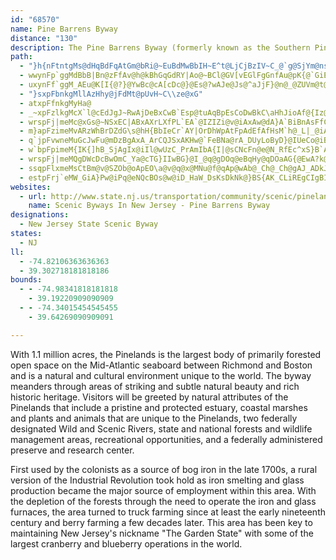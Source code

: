 ```yaml
---
id: "68570"
name: Pine Barrens Byway
distance: "130"
description: The Pine Barrens Byway (formerly known as the Southern Pinelands Natural Heritage Trail) meanders through areas of striking and subtle natural beauty and rich historic heritage.
path:
  - "}h{nFtntgMs@dHqBdFqAtGm@bRi@~EuBdMwBbIH~E^t@LjCjBzIV~C_@`g@SjYm@nsBOfn@Qpq@gAtrDaAhm@oJ`m@aEzVg@xCSz@{Jto@y[fsBSlCs@lF^tNfLreBLjAz@n@Pt@c@~Ii@tLhMn@pCKvBaApJgD~VaJp@OfCwBnEqFrCsDdBwCpAiAv@gAz@oA|FcFzGeEfm@{^z[iSjNwHnCcB~GeBbGQ`Gf@dHzBza@dTnHtDjJ|FfHtAxm@dErZxBlo@dClGGvGc@`CeAtF}EdPuL`AStDsCf@S`Am@`H{BnFiAlGoBfGeCxZsIrDo@lRsEfG{AlC}@hGqAlF}AdCaAlHcFrLiN|B{Dh@qCZ}DiAoQw@uIuCmZiBwH?i@aH}QqAeFSeBk@kDkDaWGiAGyBP{Fr@{Dh@_CvAgHhAqGd@}EXaEPoAF{AzAqc@VaGXgKbAgY^qEb@oAj@oAtAcCbCcEpB{Cv@aAlB_BdPgFfAm@r@e@zA{AhAwA~CyEJUh@}@fAcCzByH|E}O`DyKpB_HrEqQfAmDXcBLcBB{ACoAQsBcAcIoEu[gGo_@OsAy@}I{Bmf@AiGvFaQhY{o@pQkd@dJaWbBcDhAkAh@kBf@uFt@eZhBcSbA}GL{BLKj@kHDuB?oOPsCbB{FrBgF{BeIC{@QM}AyDAuBQEiEmPWM_@oC{C{LKC?mAWWwAoE}GqW{AsFkAwEiG{TcFwRwAeGw@oEcAyEYiBqCwMw@qEy@{DWq@k@cAqCqDo@iAo@aBaC{FuEiLkAaDi@oAoAeCm@}@}@eAaBoA}@g@mAg@sBe@uDg@eLsB}JsBoPsDkCg@qDy@kAQwAa@}Ak@oAu@sAtCwBlFk@nAwCpFsN|Ya@x@eLbV{GvNgIvPeKbTeKxS{Spc@{FnL}B|EcCbFuCnEuBpEx\\x[w_@|x@uCdFOz@a@`@yBrFeI`PaSrb@UpAWFgEjJwDtHwDf@g@n@}FnLa@Pg@`BiLvVe@zBe@l@In@uNpZkFtHuH~GuGdF}GpGQ?kIzGiGtFYDMf@}DjDs@gA_DsCkSiSeQ{PqOoNa@ES{@}DkFePeXuFwJa@Qc@yAsOuWkP{YkCwDQkA{@c@_Zwg@WoAgAe@cBmBO{@mg@k{@q@E"
  - wwynFp`ggMdBbB|Bn@zFfAv@h@kBhGqGdRY|Ao@~BCl@GV[vEGlFgGnfAu@pK{@`GiEnMKdAWDcPf`@uArFmCtO[jDYjM?z}Be@vOw@|GaAf_@
  - uxynFf`ggM_AEu@K[I{@?}@YwBc@cA[cDc@}@Es@?wAJe@Js@^aJjF}@n@_@ZUVm@t@o@z@cGlJqJdNmCjDgBnC}DlFa@n@mCrDqAdBeBhB}DtESZ_CdC{DpE}@~@sAfAiClCmAP_GjBINiU`HeQ`G_@?cBv@{@?yCnAUj@{ADo@Fyi@eW_@GSa@wGcCUa@q_@mP{g@wUkIiD[]o@Yq@QgJqEsGuCqIeDiDUqx@|AiAXoOrEGPwCt@aAb@sHbC_B\_@VyHa@KW_`@kEoSeCcv@wIsBg@uEaCcAuCmKuO_@qAaDcJ{IqFwIaF{LkHkt@c[oG?kIv@mOzCwe@tNeHpBeDRyA_@s@c@yIeDkIiD_FwAoOmM{JcP}@cA_E_EmFmA{\u@oEOyCMmRi@yBAsHj@{Hf@uIDqNGyA@_BQc@S}GyEcBfSwA|KQ~BErCF`BLzA\|Cs@bBw@nAg@Zo@XqQfFaRpFkn@hReCz@gSnFyElC{\v[iB~BcEtEI\q@PmLpNCn@o@NoFrG{C`Dg@~@[BKn@cXvZeO|Pqa@rg@Oh@e@JsBfCs@h@wAZkDbAoDn@aKhCcG~AqARq@Ze@Hc@RuBh@iGlBiFq@_Be@cE_@q@P_BlAsD~BmB|@{@j@oAp@k@j@q@PeDFcBQ_Aa@[]qBiBu@w@u@{@m@_AaAk@gBq@sCoDuBsBkCsCmA}AWKa@o@cAeAoCkFcBOgf@rS{PvH_D|AsIpHcChBsQjOy\~MqkA}@aWWkASeAu@qA{AwGgJmL}F}PeEgVjAkgAcPaNmB
  - "}sxpFbnkgMllAzHhy@jFdMt@pUvH~C\\ze@xG"
  - atxpFfnkgMyHa@
  - _~xpFzlkgMcX`l@cEdJgJ~RwAjDeBxCwB`Esp@tuAqBpEsCoDwBkC\aHhJioAf@{Iz@iJhAkOLeCX{CZyD@mAR_B`@oBViBf@iB`@qBp@gCX}AH{A?eCoBaNjBgB|AmAsNikA{BmQiCoTgCwSm@sDiCsWy@{Ae[mf@q@_CyA_G|Dov@rHmP~@wXzHqhCT}GVwCrGig@|Ku}@bA{KAqA
  - wrspFj|meMc@xGs@~NSxEC|ABxAXrLXfPL`EA`@IZIZi@v@iAxAw@dA}A`BiBnAsFfC{@n@{@r@w@hAaB|AwHvFgBhAiOtKcFjE_Ap@sZpNeKlF_J|EoDhBaBz@c@RqCvAq@XYTy@`@o@j@[\i@|@aErIi@pAeBlDoBnC_BpBQNMPqBfC]l@wAnCm@zAGVALE`@DnAHr@pB`HzDfNfAlE|@dEVzBhAhPXlEN|Aj@`JbApMdCxc@vAbRZbG?|@IxBUzBWfDGb@_BhRGn@qAjPaBdRyG~z@o@tFwAlHs@nFYzD?xAHrA\tBxF|W~CjNb@vC@f@?rBIhE_@xVcApm@UxNEfDKhGAhBOdG?r@YzROrIK`HGvDQhE{@lKKn@q@tIe@zEiCbZs@xNInAGh@Kb@a@hAu@fBcDnIm@rAeBlE_FtMcAzBQl@uFxNk@tAqAlDcA|BsEtLe@tAgDzI{DzJyEpL_@jAYjAG`@?jA@d@PhAv@vEd@lDX`G^tENrA^xBx@vDVbA`@`BF|@AbAMdA]hB}@xDoA~FYxAaAhEk@vCaAnEi@jCQj@Mr@iAfF}@nDw@|BQ`@aAxAo@n@kAbAUVmA`As@p@y@p@yArA_@VuHbH}CjCgJhIkZvWo@r@c@r@e@bAi@jBOx@Ez@GlCOp^AdBFhABd@N|@^xAv@pBxCzGlAfEdBdI~a@haB
  - m}apFzimeMvARzWhBrDZdG\s@hH{BbIeCr`AY|OrDhWpAtFpAdEfAfHsM`h@_L|_@iAr@eJ`NgGjLgCdG{@~BcBhC}BdDs@b@uH|H{A|Bo@rCMnA{@`G_@nA}@|H{B`PsAlKeDxTIRGx@oA|Ie@`DoGfd@eChOaAzEGdA}Fp^_BnEc]f_AwIfUOp@UXaIzT}Otb@i@JK`AyAlFkDnJmAnGuEt_@Qr@aEf[sAtJm@nC}@nI_XjnBcLfx@_InVsHtXkBlGgDbMaL`a@iCpJWnAyDvMs@lB{@tCs@~ByOcRwC{DmNuRCUYQuFoH[GSo@iI{IkHyIqCgDGi@i@QsGuI}M_PqSaXaBgBgAsDaAiGqDwTaf@gl@Qo@e@KcHqIc@QeOpB_A?CPmDl@aEjB_BVQl@gJjEg]xU}GzC_L|BwBr@q@n@{@VqAbDoA`HuAfESXm@lDoBfIOlCjA~KHdDi@VwCxD]F]n@aIjHyKvJc]v\w@jAgA`AeHrHuLzIw@^[d@q@R}BfBe@x@u@PgG~FuAx@iCpBgCbBaOrOsB`A{@DsQRIPeCj@eCxBmGhJ[tOMzLmDbNgGdOeBdFUBwAfJOtEHlVGnCi@vFUr@SDq@jBmBtB_IbLiFzGsCxBaGtAs@d@g@~@s@bAgB~DkFdCe@xVQ`MwD`SoAd^u@~L
  - q`jpFvwneMuGcJwFu@mDzBgAxA_ArCQJSxAKHw@`FeBNa@rA_DUyLoByD}@IUeCo@iBkAaHiE_B_A}@i@eFcDeBgAi@YkCuAoByAm@c@_JeFiIkBuAYqD]}D_@_C?oEAkCCO?uANoEd@}FL_Mx@iSsA_ZiD_@b@{Bz@iAr@oE`EWF
  - w`bpFpimeM{IK{]hB_SjAgIx@iIl@wUzC_PrAmIbA{I|@sCNcFn@e@N_RfEc^xS}B`AkEzAgCEw[oDaDyA]?
  - wrspFj|meMQgDWcDcBwOmC_Ya@cTG}IIwBG}@I_@q@gDOq@eBqHy@qDOaAG{@EwA?k@JoCRcDxE_u@ZkD`C}QHiABsCMwCSsBQkAkC{Oi@uDCe@Sq@mDuToAqHIq@Mo@qAeIWmCC}AAsF@_ZF{CFgA?MxCad@FeB@o@AoCOkCGm@[gBcD}L_B_H_@oB
  - ssqpFlxmeMsCtBm@v@SZOb@oApEO\a@v@q@x@MNu@f@qAp@wAb@_Ch@_Ch@gAJ_ADkJQcA?M?q@C}AWw@Ys@[UUUOk@o@i@q@{@aB_@gAMe@YqBSwC
  - estpFrj`eMW_GiA}Pw@iPq@eNQcBOs@w@iD_HaW_DsKsDkNk@}BS{AK_CLiREgCIgBIkBQkASmBu@iE]_CI}@MmCAs@hAmYDyB?mCCiCOuDKkFD}ADeAf@aFXmJb@uL?aBYaEYiCa@eB{CyFyAwBc@{@G[o@sF
websites:
  - url: http://www.state.nj.us/transportation/community/scenic/pinelands.shtm
    name: Scenic Byways In New Jersey - Pine Barrens Byway
designations:
  - New Jersey State Scenic Byway
states:
  - NJ
ll:
  - -74.82106363636363
  - 39.302718181818186
bounds:
  - - -74.98341818181818
    - 39.19220909090909
  - - -74.34015454545455
    - 39.64269090909091

---
```


With 1.1 million acres, the Pinelands is the largest body of primarily forested open space on the Mid-Atlantic seaboard between Richmond and Boston and is a natural and cultural environment unique to the world. The byway meanders through areas of striking and subtle natural beauty and rich historic heritage. Visitors will be greeted by natural attributes of the Pinelands that include a pristine and protected estuary, coastal marshes and plants and  animals that are unique to the Pinelands, two federally designated Wild and Scenic Rivers, state and national forests and wildlife management areas, recreational opportunities, and a federally administered preserve and research center.

First used by the colonists as a source of bog iron in the late 1700s, a rural version of the Industrial Revolution took hold as iron smelting and glass production became the major source of employment within this area. With the depletion of the forests through the need to operate the iron and glass furnaces, the area turned to truck farming since at least the early nineteenth century and berry farming a few decades later. This area has been key to maintaining New Jersey's nickname "The Garden State" with some of the largest cranberry and blueberry operations in the world.
